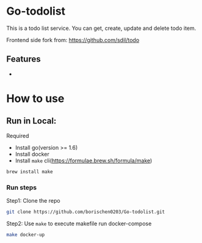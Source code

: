 # Go-todolist
This is a todo list service. You can get, create, update and delete todo item.

Frontend side fork from:
https://github.com/sdil/todo


## Features
-

# How to use

## Run in Local:
Required
- Install go(version >= 1.6)
- Install docker
- Install `make` cli(https://formulae.brew.sh/formula/make)
```bash
brew install make
```

### Run steps
Step1: Clone the repo
```bash
git clone https://github.com/borischen0203/Go-todolist.git
```
Step2: Use `make` to execute makefile run docker-compose
```bash
make docker-up
```